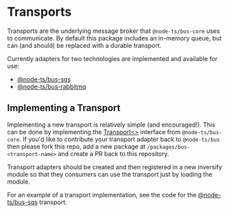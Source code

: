 # Transports

Transports are the underlying message broker that `@node-ts/bus-core` uses to communicate. By default this package includes an in-memory queue, but can (and should) be replaced with a durable transport.

Currently adapters for two technologies are implemented and available for use:

- [@node-ts/bus-sqs](/packages/bus-sqs/)
- [@node-ts/bus-rabbitmq](/packages/bus-rabbitmq/)

## Implementing a Transport

Implementing a new transport is relatively simple (and encouraged!). This can be done by implementing the [Transport<>](https://github.com/node-ts/bus/blob/master/packages/bus-core/src/transport/transport.ts) interface from `@node-ts/bus-core`. If you'd like to contribute your transport adapter back to `@node-ts/bus` then please fork this repo, add a new package at `/packages/bus-<transport-name>` and create a PR back to this repository.

Transport adapters should be created and then registered in a new inversify module so that they consumers can use the transport just by loading the module.

For an example of a transport implementation, see the code for the [@node-ts/bus-sqs](https://github.com/node-ts/bus/blob/master/packages/bus-sqs/) transport.

